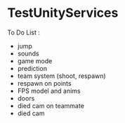 # TestUnityServices

To Do List : 
- jump
- sounds
- game mode
- prediction
- team system (shoot, respawn)
- respawn on points
- FPS model and anims
- doors
- died cam on teammate
- died cam
